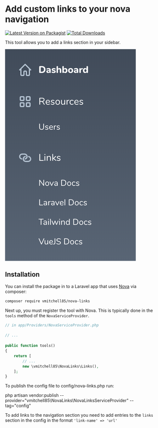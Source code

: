 
# Add custom links to your nova navigation

[![Latest Version on Packagist](https://img.shields.io/packagist/v/vmitchell85/nova-links.svg?style=flat-square)](https://packagist.org/packages/vmitchell85/nova-links)
[![Total Downloads](https://img.shields.io/packagist/dt/vmitchell85/nova-links.svg?style=flat-square)](https://packagist.org/packages/vmitchell85/nova-links)


This tool allows you to add a links section in your sidebar.

![alt text](./screenshot.png "Nova Links Screenshot")

## Installation

You can install the package in to a Laravel app that uses [Nova](https://nova.laravel.com) via composer:

```bash
composer require vmitchell85/nova-links
```

Next up, you must register the tool with Nova. This is typically done in the `tools` method of the `NovaServiceProvider`.

```php
// in app/Providers/NovaServiceProvider.php

// ...

public function tools()
{
    return [
        // ...
        new \vmitchell85\NovaLinks\Links(),
    ];
}
```

To publish the config file to config/nova-links.php run:

php artisan vendor:publish --provider="vmitchell85\NovaLinks\NovaLinksServiceProvider" --tag="config"

To add links to the navigation section you need to add entries to the `links` section in the config in the format `'link-name' => 'url'`
